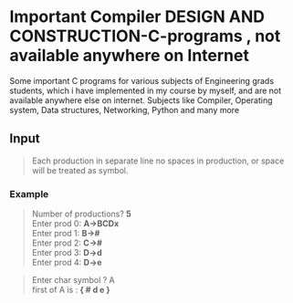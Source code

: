 # Important Compiler DESIGN AND CONSTRUCTION-C-programs  , not available anywhere on Internet
Some important C programs for various subjects of Engineering grads students, which i have implemented in my course by myself, and are not available anywhere else on internet. Subjects like Compiler, Operating system, Data structures, Networking, Python and many more

## Input
> Each production in separate line no spaces in production, or space will be treated as symbol.
### Example
> Number of productions? **5**  
> Enter prod 0:   **A->BCDx**  
> Enter prod 1:   **B->#**  
> Enter prod 2:   **C->#**  
> Enter prod 3:   **D->d**  
> Enter prod 4:   **D->e**  

> Enter char symbol ? A  
> first of A is : **{   # d e }**  



